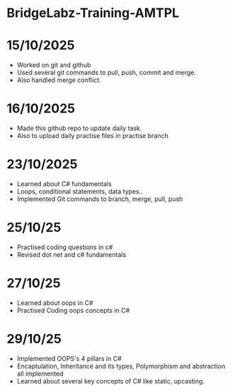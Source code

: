 # BridgeLabz-Training-AMTPL

# 15/10/2025

- Worked on git and github
- Used several git commands to pull, push, commit and merge.
- Also handled merge conflict.

# 16/10/2025

- Made this github repo to update daily task.
- Also to upload daily practise files in practise branch

# 23/10/2025

- Learned about C# fundamentals
- Loops, conditional statements, data types..
- Implemented Git commands to branch, merge, pull, push

# 25/10/25

- Practised coding questions in c#
- Revised dot net and c# fundamentals

# 27/10/25

- Learned about oops in C#
- Practised Coding oops concepts in C#

# 29/10/25

- Implemented OOPS's 4 pillars in C#
- Encaptulation, Inheritance and its types, Polymorphism and abstraction all implemented
- Learned about several key concepts of C# like static, upcasting.

  
